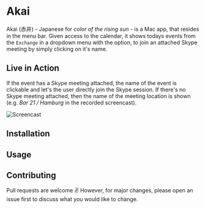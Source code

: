 # Akai

Akai (赤井) - Japanese for _color of the rising sun_ - is a Mac app, that resides in the menu bar. Given access to the calendar, it shows todays events from the `Exchange` in a dropdown menu with the option, to join an attached Skype meeting by simply clicking on it's name.

## Live in Action

If the event has a Skype meeting attached, the name of the event is clickable and let's the user directly join the Skype session. If there's no Skype meeting attached, then the name of the meeting location is shown (e.g. _Bar 21 / Hamburg_ in the recorded screencast).

![Screencast](resources/screencast.gif)

## Installation

## Usage

## Contributing

Pull requests are welcome ✌️ However, for major changes, please open an issue first to discuss what you would like to change.
